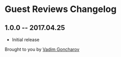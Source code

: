 # Guest Reviews Changelog

## 1.0.0 -- 2017.04.25

* Initial release

Brought to you by [Vadim Goncharov](http://roundhouseagency.com/)
